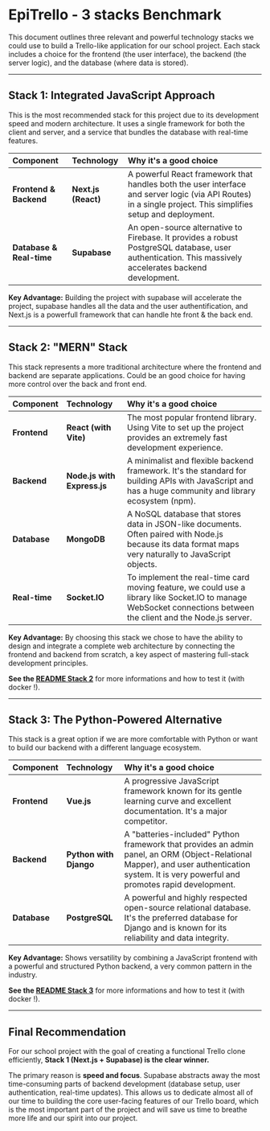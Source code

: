 # EpiTrello - 3 stacks Benchmark

This document outlines three relevant and powerful technology stacks we could use to build a Trello-like application for our school project. Each stack includes a choice for the frontend (the user interface), the backend (the server logic), and the database (where data is stored).

---

## Stack 1: Integrated JavaScript Approach

This is the most recommended stack for this project due to its development speed and modern architecture. It uses a single framework for both the client and server, and a service that bundles the database with real-time features.

| Component | Technology | Why it's a good choice |
| :--- | :--- | :--- |
| **Frontend & Backend** | **Next.js (React)** | A powerful React framework that handles both the user interface and server logic (via API Routes) in a single project. This simplifies setup and deployment. |
| **Database & Real-time** | **Supabase** | An open-source alternative to Firebase. It provides a robust PostgreSQL database, user authentication. This massively accelerates backend development. |

**Key Advantage:** Building the project with supabase will accelerate the project, supabase handles all the data and the user authentification, and Next.js is a powerfull framework that can handle hte front & the back end.

---

## Stack 2: "MERN" Stack

This stack represents a more traditional architecture where the frontend and backend are separate applications. Could be an good choice for having more control over the back and front end.

| Component | Technology | Why it's a good choice |
| :--- | :--- | :--- |
| **Frontend** | **React (with Vite)** | The most popular frontend library. Using Vite to set up the project provides an extremely fast development experience. |
| **Backend** | **Node.js with Express.js**| A minimalist and flexible backend framework. It's the standard for building APIs with JavaScript and has a huge community and library ecosystem (npm). |
| **Database** | **MongoDB** | A NoSQL database that stores data in JSON-like documents. Often paired with Node.js because its data format maps very naturally to JavaScript objects. |
| **Real-time** | **Socket.IO** | To implement the real-time card moving feature, we could use a library like Socket.IO to manage WebSocket connections between the client and the Node.js server. |

**Key Advantage:** By choosing this stack we chose to have the ability to design and integrate a complete web architecture by connecting the frontend and backend from scratch, a key aspect of mastering full-stack development principles.

**See the [README Stack 2](./Benchmark/stack2-mern/README.md)** for more informations and how to test it (with docker !).

---

## Stack 3: The Python-Powered Alternative

This stack is a great option if we are more comfortable with Python or want to build our backend with a different language ecosystem.

| Component | Technology | Why it's a good choice |
| :--- | :--- | :--- |
| **Frontend** | **Vue.js** | A progressive JavaScript framework known for its gentle learning curve and excellent documentation. It's a major competitor. |
| **Backend** | **Python with Django** | A "batteries-included" Python framework that provides an admin panel, an ORM (Object-Relational Mapper), and user authentication system. It is very powerful and promotes rapid development. |
| **Database** | **PostgreSQL** | A powerful and highly respected open-source relational database. It's the preferred database for Django and is known for its reliability and data integrity. |

**Key Advantage:** Shows versatility by combining a JavaScript frontend with a powerful and structured Python backend, a very common pattern in the industry.

**See the [README Stack 3](./Benchmark/stack3-python/README.md)** for more informations and how to test it (with docker !).

---

## Final Recommendation

For our school project with the goal of creating a functional Trello clone efficiently, **Stack 1 (Next.js + Supabase) is the clear winner.**

The primary reason is **speed and focus**. Supabase abstracts away the most time-consuming parts of backend development (database setup, user authentication, real-time updates). This allows us to dedicate almost all of our time to building the core user-facing features of our Trello board, which is the most important part of the project and will save us time to breathe more life and our spirit into our project.
